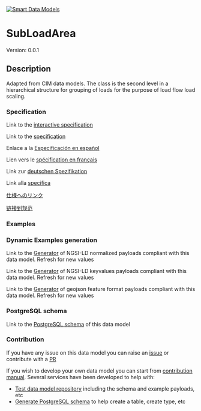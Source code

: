 [![Smart Data Models](https://smartdatamodels.org/wp-content/uploads/2022/01/SmartDataModels_logo.png "Logo")](https://smartdatamodels.org)
# SubLoadArea
Version: 0.0.1

## Description 

Adapted from CIM data models. The class is the second level in a hierarchical structure for grouping of loads for the purpose of load flow load scaling.
### Specification

Link to the [interactive specification](https://swagger.lab.fiware.org/?url=https://smart-data-models.github.io/dataModel.EnergyCIM/SubLoadArea/swagger.yaml)

Link to the [specification](https://github.com/smart-data-models/dataModel.EnergyCIM/blob/master/SubLoadArea/doc/spec.md)

Enlace a la [Especificación en español](https://github.com/smart-data-models/dataModel.EnergyCIM/blob/master/SubLoadArea/doc/spec_ES.md)

Lien vers le [spécification en français](https://github.com/smart-data-models/dataModel.EnergyCIM/blob/master/SubLoadArea/doc/spec_FR.md)

Link zur [deutschen Spezifikation](https://github.com/smart-data-models/dataModel.EnergyCIM/blob/master/SubLoadArea/doc/spec_DE.md)

Link alla [specifica](https://github.com/smart-data-models/dataModel.EnergyCIM/blob/master/SubLoadArea/doc/spec_IT.md)

[仕様へのリンク](https://github.com/smart-data-models/dataModel.EnergyCIM/blob/master/SubLoadArea/doc/spec_JA.md)

[链接到规范](https://github.com/smart-data-models/dataModel.EnergyCIM/blob/master/SubLoadArea/doc/spec_ZH.md)
### Examples
### Dynamic Examples generation

Link to the [Generator](https://smartdatamodels.org/extra/ngsi-ld_generator.php?schemaUrl=https://raw.githubusercontent.com/smart-data-models/dataModel.EnergyCIM/master/SubLoadArea/schema.json&email=info@smartdatamodels.org) of NGSI-LD normalized payloads compliant with this data model. Refresh for new values

Link to the [Generator](https://smartdatamodels.org/extra/ngsi-ld_generator_keyvalues.php?schemaUrl=https://raw.githubusercontent.com/smart-data-models/dataModel.EnergyCIM/master/SubLoadArea/schema.json&email=info@smartdatamodels.org) of NGSI-LD keyvalues payloads compliant with this data model. Refresh for new values

Link to the [Generator](https://smartdatamodels.org/extra/geojson_features_generator.php?schemaUrl=https://raw.githubusercontent.com/smart-data-models/dataModel.EnergyCIM/master/SubLoadArea/schema.json&email=info@smartdatamodels.org) of geojson feature format payloads compliant with this data model. Refresh for new values
### PostgreSQL schema

Link to the [PostgreSQL schema](https://smart-data-models.github.io/dataModel.EnergyCIM/SubLoadArea/schema.sql) of this data model
### Contribution

 If you have any issue on this data model you can raise an [issue](https://github.com/smart-data-models/dataModel.EnergyCIM/issues)  or contribute with a [PR](https://github.com/smart-data-models/dataModel.EnergyCIM/pulls)

 If you wish to develop your own data model you can start from [contribution manual](https://bit.ly/contribution_manual). Several services have been developed to help with: 
 - [Test data model repository](https://smartdatamodels.org/index.php/data-models-contribution-api/) including the schema and example payloads, etc
 - [Generate PostgreSQL schema](https://smartdatamodels.org/index.php/sql-service/) to help create a table, create type, etc